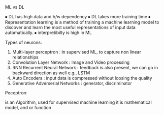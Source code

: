 ML vs DL

⦁	DL has high data and h/w dependency
⦁	DL takes more training time
⦁	Representation learning is a method of training a machine learning model to discover and learn the most useful representations of input data automatically.
⦁	interpretibilty is high in ML

Types of neurons:
1) Multi-layer perceptron : in supervised ML, to capture non linear relationships
2) Convolution Layer Network : Image and Video processing
3) RNN Recurrent Neural Network : feedback is also present, we can go in backward direction as well e.g., LSTM
4) Auto Encoders : input data is compressed without loosing the quality
5) Generative Adverserial Networks : generator, discriminator


Peceptron:

is an Algorithm, used for supervised machine learning
it is mathematical model, and or function

